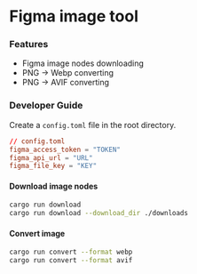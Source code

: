 # Figma image tool

### Features

- Figma image nodes downloading
- PNG -> Webp converting
- PNG -> AVIF converting

### Developer Guide

Create a `config.toml` file in the root directory.

```toml
// config.toml
figma_access_token = "TOKEN"
figma_api_url = "URL"
figma_file_key = "KEY"
```

#### Download image nodes

```bash
cargo run download
cargo run download --download_dir ./downloads
```

#### Convert image

```bash
cargo run convert --format webp
cargo run convert --format avif
```
